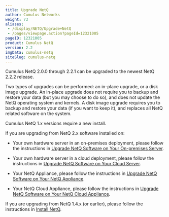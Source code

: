 ```yaml
---
title: Upgrade NetQ
author: Cumulus Networks
weight: 73
aliases:
 - /display/NETQ/Upgrade+NetQ
 - /pages/viewpage.action?pageId=12321005
pageID: 12321005
product: Cumulus NetQ
version: 2.2
imgData: cumulus-netq
siteSlug: cumulus-netq
---
```

Cumulus NetQ 2.0.0 through 2.2.1 can be upgraded to the newest NetQ 2.2.2 release.

Two types of upgrades can be performed: an in-place upgrade, or a disk image upgrade. An in-place upgrade does not require you to backup and restore your data (but you may choose to do so), and does not update the NetQ operating system and kernels. A disk image upgrade requires you to backup and restore your data (if you want to keep it), and replaces all NetQ related software on the system.

Cumulus NetQ 1.x versions require a new install.

If you are upgrading from NetQ 2.x software installed on:

- Your own hardware server in an on-premises deployment, please follow the instructions in [Upgrade NetQ Software on Your On-premises Server](/cumulus-netq/Cumulus-NetQ-Deployment-Guide/Upgrade-NetQ/Upgrade-NetQ-Software-on-Your-On-premises-Server).

- Your own hardware server in a cloud deployment, please follow the instructions in [Upgrade NetQ Software on Your Cloud Server](/cumulus-netq/Cumulus-NetQ-Deployment-Guide/Upgrade-NetQ/Upgrade-NetQ-Software-on-Your-Cloud-Server).

- Your NetQ Appliance, please follow the instructions in [Upgrade NetQ Software on Your NetQ Appliance](/cumulus-netq/Cumulus-NetQ-Deployment-Guide/Upgrade-NetQ/Upgrade-NetQ-Software-on-Your-NetQ-Appliance).

- Your NetQ Cloud Appliance, please follow the instructions in [Upgrade NetQ Software on Your NetQ Cloud Appliance](/cumulus-netq/Cumulus-NetQ-Deployment-Guide/Upgrade-NetQ/Upgrade-NetQ-Software-on-Your-NetQ-Cloud-Appliance).

If you are upgrading from NetQ 1.4.x (or earlier), please follow the instructions in [Install NetQ](/cumulus-netq/Cumulus-NetQ-Deployment-Guide/Install-NetQ/).
